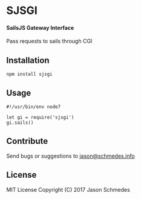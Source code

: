 # SJSGI
#### SailsJS Gateway Interface

Pass requests to sails through CGI


Installation
------------

```npm install sjsgi```


Usage
-----

```
#!/usr/bin/env node7

let gi = require('sjsgi')
gi.sails()

```


Contribute
----------

Send bugs or suggestions to jason@schmedes.info


License
-------

MIT License Copyright (C) 2017 Jason Schmedes
